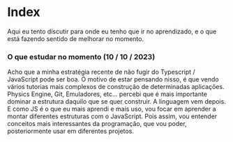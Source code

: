 # Index 

Aqui eu tento discutir para onde eu tenho que ir no aprendizado, e o que está fazendo sentido de melhorar no momento.

### O que estudar no momento (10 / 10 / 2023)

Acho que a minha estratégia recente de não fugir do Typescript / JavaScript pode ser boa. O motivo de estar pensando nisso, é que vendo vários tutorias mais complexos de construção de determinadas aplicações. Physics Engine, Git, Emuladores, etc... percebi que é mais importante dominar a estrutura daquilo que se quer construir. A linguagem vem depois. E como JS é o que eu mais aprendi e mais uso, vou focar em aprender a montar diferentes estruturas com o JavaScript. Pois assim, vou entender conceitos mais interessantes da programação, que vou poder, posteriormente usar em diferentes projetos. 




